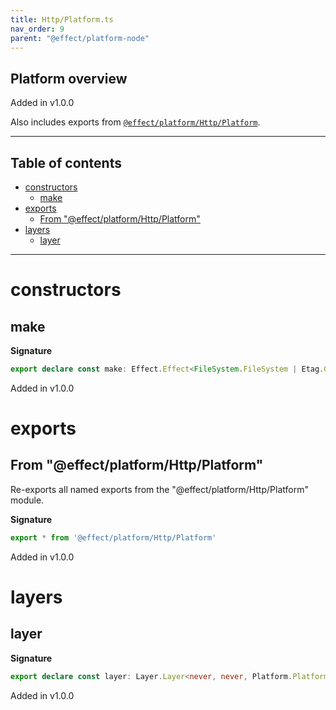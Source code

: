 ```yaml
---
title: Http/Platform.ts
nav_order: 9
parent: "@effect/platform-node"
---
```


## Platform overview

Added in v1.0.0

Also includes exports from [`@effect/platform/Http/Platform`](https://effect-ts.github.io/platform/platform/Http/Platform.ts.html).

---

<h2 class="text-delta">Table of contents</h2>

- [constructors](#constructors)
  - [make](#make)
- [exports](#exports)
  - [From "@effect/platform/Http/Platform"](#from-effectplatformhttpplatform)
- [layers](#layers)
  - [layer](#layer)

---

# constructors

## make

**Signature**

```ts
export declare const make: Effect.Effect<FileSystem.FileSystem | Etag.Generator, never, Platform.Platform>
```

Added in v1.0.0

# exports

## From "@effect/platform/Http/Platform"

Re-exports all named exports from the "@effect/platform/Http/Platform" module.

**Signature**

```ts
export * from '@effect/platform/Http/Platform'
```

Added in v1.0.0

# layers

## layer

**Signature**

```ts
export declare const layer: Layer.Layer<never, never, Platform.Platform>
```

Added in v1.0.0
